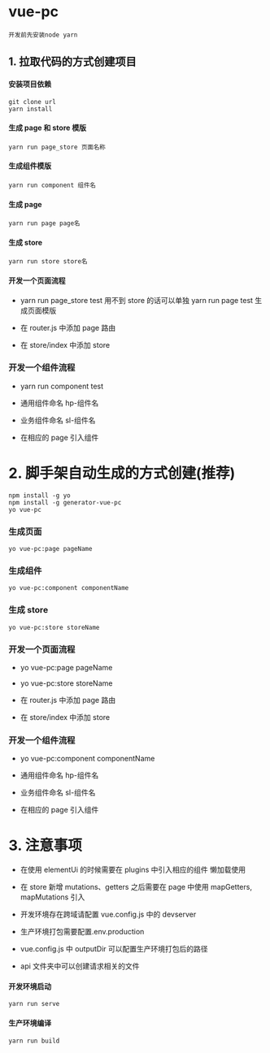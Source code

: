 # vue-pc

```
开发前先安装node yarn
```

## 1. 拉取代码的方式创建项目

#### 安装项目依赖

```
git clone url
yarn install
```

#### 生成 page 和 store 模版

```
yarn run page_store 页面名称
```

#### 生成组件模版

```
yarn run component 组件名
```

#### 生成 page

```
yarn run page page名
```

#### 生成 store

```
yarn run store store名
```

#### 开发一个页面流程

- yarn run page_store test 用不到 store 的话可以单独 yarn run page test 生成页面模版

- 在 router.js 中添加 page 路由

- 在 store/index 中添加 store

### 开发一个组件流程

- yarn run component test

- 通用组件命名 hp-组件名

- 业务组件命名 sl-组件名

- 在相应的 page 引入组件

# 2. 脚手架自动生成的方式创建(推荐)

```
npm install -g yo
npm install -g generator-vue-pc
yo vue-pc
```

### 生成页面

```
yo vue-pc:page pageName
```

### 生成组件

```
yo vue-pc:component componentName
```

### 生成 store

```
yo vue-pc:store storeName
```

### 开发一个页面流程

- yo vue-pc:page pageName

- yo vue-pc:store storeName

- 在 router.js 中添加 page 路由

- 在 store/index 中添加 store

### 开发一个组件流程

- yo vue-pc:component componentName

- 通用组件命名 hp-组件名

- 业务组件命名 sl-组件名

- 在相应的 page 引入组件

# 3. 注意事项

- 在使用 elementUi 的时候需要在 plugins 中引入相应的组件 懒加载使用

- 在 store 新增 mutations、getters 之后需要在 page 中使用 mapGetters, mapMutations 引入

- 开发环境存在跨域请配置 vue.config.js 中的 devserver

- 生产环境打包需要配置.env.production

- vue.config.js 中 outputDir 可以配置生产环境打包后的路径

- api 文件夹中可以创建请求相关的文件

#### 开发环境启动

```
yarn run serve
```

#### 生产环境编译

```
yarn run build
```
